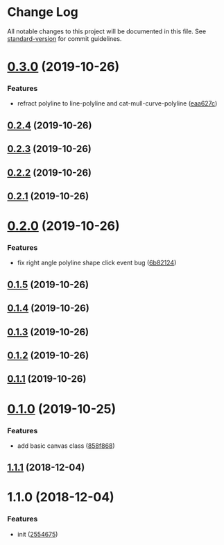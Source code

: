 # Change Log

All notable changes to this project will be documented in this file. See [standard-version](https://github.com/conventional-changelog/standard-version) for commit guidelines.

<a name="0.3.0"></a>
# [0.3.0](https://github.com/xiaomingplus/npm-typescript-boilerplate/compare/v0.2.4...v0.3.0) (2019-10-26)


### Features

* refract polyline to line-polyline and cat-mull-curve-polyline ([eaa627c](https://github.com/xiaomingplus/npm-typescript-boilerplate/commit/eaa627c))



<a name="0.2.4"></a>
## [0.2.4](https://github.com/xiaomingplus/npm-typescript-boilerplate/compare/v0.2.3...v0.2.4) (2019-10-26)



<a name="0.2.3"></a>
## [0.2.3](https://github.com/xiaomingplus/npm-typescript-boilerplate/compare/v0.2.2...v0.2.3) (2019-10-26)



<a name="0.2.2"></a>
## [0.2.2](https://github.com/xiaomingplus/npm-typescript-boilerplate/compare/v0.2.1...v0.2.2) (2019-10-26)



<a name="0.2.1"></a>
## [0.2.1](https://github.com/xiaomingplus/npm-typescript-boilerplate/compare/v0.2.0...v0.2.1) (2019-10-26)



<a name="0.2.0"></a>
# [0.2.0](https://github.com/xiaomingplus/npm-typescript-boilerplate/compare/v0.1.5...v0.2.0) (2019-10-26)


### Features

* fix right angle polyline shape click event bug ([6b82124](https://github.com/xiaomingplus/npm-typescript-boilerplate/commit/6b82124))



<a name="0.1.5"></a>
## [0.1.5](https://github.com/xiaomingplus/npm-typescript-boilerplate/compare/v0.1.4...v0.1.5) (2019-10-26)



<a name="0.1.4"></a>
## [0.1.4](https://github.com/xiaomingplus/npm-typescript-boilerplate/compare/v0.1.3...v0.1.4) (2019-10-26)



<a name="0.1.3"></a>
## [0.1.3](https://github.com/xiaomingplus/npm-typescript-boilerplate/compare/v0.1.2...v0.1.3) (2019-10-26)



<a name="0.1.2"></a>
## [0.1.2](https://github.com/xiaomingplus/npm-typescript-boilerplate/compare/v0.1.0...v0.1.2) (2019-10-26)



<a name="0.1.1"></a>
## [0.1.1](https://github.com/xiaomingplus/npm-typescript-boilerplate/compare/v0.1.0...v0.1.1) (2019-10-26)



<a name="0.1.0"></a>
# [0.1.0](https://github.com/xiaomingplus/npm-typescript-boilerplate/compare/v1.1.1...v0.1.0) (2019-10-25)


### Features

* add basic canvas class ([858f868](https://github.com/xiaomingplus/npm-typescript-boilerplate/commit/858f868))



<a name="1.1.1"></a>
## [1.1.1](https://github.com/xiaomingplus/npm-typescript-boilerplate/compare/v1.1.0...v1.1.1) (2018-12-04)



<a name="1.1.0"></a>
# 1.1.0 (2018-12-04)


### Features

* init ([2554675](https://github.com/xiaomingplus/npm-typescript-boilerplate/commit/2554675))
